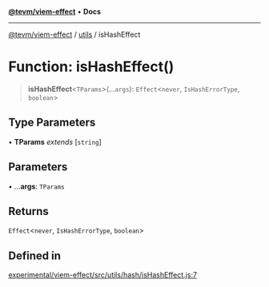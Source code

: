 [**@tevm/viem-effect**](../../README.md) • **Docs**

***

[@tevm/viem-effect](../../modules.md) / [utils](../README.md) / isHashEffect

# Function: isHashEffect()

> **isHashEffect**\<`TParams`\>(...`args`): `Effect`\<`never`, `IsHashErrorType`, `boolean`\>

## Type Parameters

• **TParams** *extends* [`string`]

## Parameters

• ...**args**: `TParams`

## Returns

`Effect`\<`never`, `IsHashErrorType`, `boolean`\>

## Defined in

[experimental/viem-effect/src/utils/hash/isHashEffect.js:7](https://github.com/qbzzt/tevm-monorepo/blob/main/experimental/viem-effect/src/utils/hash/isHashEffect.js#L7)
